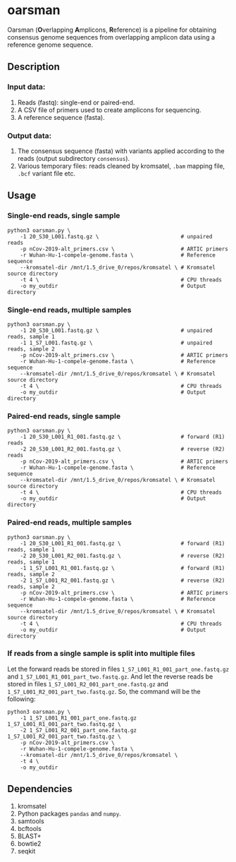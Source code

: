 # oarsman

Oarsman (**O**verlapping **A**mplicons, **R**eference) is a pipeline for obtaining consensus genome sequences from overlapping amplicon data using a reference genome sequence.

## Description

### Input data:

1. Reads (fastq): single-end or paired-end.
2. A CSV file of primers used to create amplicons for sequencing.
3. A reference sequence (fasta).

### Output data:

1. The consensus sequence (fasta) with variants applied according to the reads (output subdirectory `consensus`).
2. Various temporary files: reads cleaned by kromsatel, `.bam` mapping file, `.bcf` variant file etc.


## Usage

### Single-end reads, single sample

```
python3 oarsman.py \
    -1 20_S30_L001.fastq.gz \                          # unpaired reads
    -p nCov-2019-alt_primers.csv \                     # ARTIC primers
    -r Wuhan-Hu-1-compele-genome.fasta \               # Reference sequence
    --kromsatel-dir /mnt/1.5_drive_0/repos/kromsatel \ # Kromsatel source directory
    -t 4 \                                             # CPU threads
    -o my_outdir                                       # Output directory
```

### Single-end reads, multiple samples

```
python3 oarsman.py \
    -1 20_S30_L001.fastq.gz \                          # unpaired reads, sample 1
    -1 1_S7_L001.fastq.gz \                            # unpaired reads, sample 2
    -p nCov-2019-alt_primers.csv \                     # ARTIC primers
    -r Wuhan-Hu-1-compele-genome.fasta \               # Reference sequence
    --kromsatel-dir /mnt/1.5_drive_0/repos/kromsatel \ # Kromsatel source directory
    -t 4 \                                             # CPU threads
    -o my_outdir                                       # Output directory
```

### Paired-end reads, single sample

```
python3 oarsman.py \
    -1 20_S30_L001_R1_001.fastq.gz \                   # forward (R1) reads
    -2 20_S30_L001_R2_001.fastq.gz \                   # reverse (R2) reads
    -p nCov-2019-alt_primers.csv \                     # ARTIC primers
    -r Wuhan-Hu-1-compele-genome.fasta \               # Reference sequence
    --kromsatel-dir /mnt/1.5_drive_0/repos/kromsatel \ # Kromsatel source directory
    -t 4 \                                             # CPU threads
    -o my_outdir                                       # Output directory
```

### Paired-end reads, multiple samples

```
python3 oarsman.py \
    -1 20_S30_L001_R1_001.fastq.gz \                   # forward (R1) reads, sample 1
    -2 20_S30_L001_R2_001.fastq.gz \                   # reverse (R2) reads, sample 1
    -1 1_S7_L001_R1_001.fastq.gz \                     # forward (R1) reads, sample 2
    -2 1_S7_L001_R2_001.fastq.gz \                     # reverse (R2) reads, sample 2
    -p nCov-2019-alt_primers.csv \                     # ARTIC primers
    -r Wuhan-Hu-1-compele-genome.fasta \               # Reference sequence
    --kromsatel-dir /mnt/1.5_drive_0/repos/kromsatel \ # Kromsatel source directory
    -t 4 \                                             # CPU threads
    -o my_outdir                                       # Output directory
```

### If reads from a single sample is split into multiple files

Let the forward reads be stored in files `1_S7_L001_R1_001_part_one.fastq.gz` and `1_S7_L001_R1_001_part_two.fastq.gz`. And let the reverse reads be stored in files `1_S7_L001_R2_001_part_one.fastq.gz` and `1_S7_L001_R2_001_part_two.fastq.gz`. So, the command will be the following:

```
python3 oarsman.py \
    -1 1_S7_L001_R1_001_part_one.fastq.gz 1_S7_L001_R1_001_part_two.fastq.gz \
    -2 1_S7_L001_R2_001_part_one.fastq.gz 1_S7_L001_R2_001_part_two.fastq.gz \
    -p nCov-2019-alt_primers.csv \
    -r Wuhan-Hu-1-compele-genome.fasta \
    --kromsatel-dir /mnt/1.5_drive_0/repos/kromsatel \
    -t 4 \
    -o my_outdir
```

## Dependencies

1. kromsatel
2. Python packages `pandas` and `numpy`.
3. samtools
4. bcftools
5. BLAST+
6. bowtie2
7. seqkit